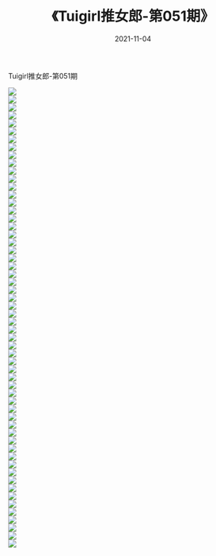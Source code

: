 ﻿---
layout: post
title:  《Tuigirl推女郎-第051期》
date:   2021-11-04
img: http://imgx.orgx.ga/漏D/网络美图/2021/Tuigirl推女郎-第051期/000.jpg
categories: [美女, 清纯, 唯美]
---

Tuigirl推女郎-第051期

  ![](http://imgx.orgx.ga/漏D/网络美图/2021/Tuigirl推女郎-第051期/001.jpg) <br> ![](http://imgx.orgx.ga/漏D/网络美图/2021/Tuigirl推女郎-第051期/002.jpg) <br> ![](http://imgx.orgx.ga/漏D/网络美图/2021/Tuigirl推女郎-第051期/003.jpg) <br> ![](http://imgx.orgx.ga/漏D/网络美图/2021/Tuigirl推女郎-第051期/004.jpg) <br> ![](http://imgx.orgx.ga/漏D/网络美图/2021/Tuigirl推女郎-第051期/005.jpg) <br> ![](http://imgx.orgx.ga/漏D/网络美图/2021/Tuigirl推女郎-第051期/006.jpg) <br> ![](http://imgx.orgx.ga/漏D/网络美图/2021/Tuigirl推女郎-第051期/007.jpg) <br> ![](http://imgx.orgx.ga/漏D/网络美图/2021/Tuigirl推女郎-第051期/008.jpg) <br> ![](http://imgx.orgx.ga/漏D/网络美图/2021/Tuigirl推女郎-第051期/009.jpg) <br> ![](http://imgx.orgx.ga/漏D/网络美图/2021/Tuigirl推女郎-第051期/010.jpg) <br> ![](http://imgx.orgx.ga/漏D/网络美图/2021/Tuigirl推女郎-第051期/011.jpg) <br> ![](http://imgx.orgx.ga/漏D/网络美图/2021/Tuigirl推女郎-第051期/012.jpg) <br> ![](http://imgx.orgx.ga/漏D/网络美图/2021/Tuigirl推女郎-第051期/013.jpg) <br> ![](http://imgx.orgx.ga/漏D/网络美图/2021/Tuigirl推女郎-第051期/014.jpg) <br> ![](http://imgx.orgx.ga/漏D/网络美图/2021/Tuigirl推女郎-第051期/015.jpg) <br> ![](http://imgx.orgx.ga/漏D/网络美图/2021/Tuigirl推女郎-第051期/016.jpg) <br> ![](http://imgx.orgx.ga/漏D/网络美图/2021/Tuigirl推女郎-第051期/017.jpg) <br> ![](http://imgx.orgx.ga/漏D/网络美图/2021/Tuigirl推女郎-第051期/018.jpg) <br> ![](http://imgx.orgx.ga/漏D/网络美图/2021/Tuigirl推女郎-第051期/019.jpg) <br> ![](http://imgx.orgx.ga/漏D/网络美图/2021/Tuigirl推女郎-第051期/020.jpg) <br> ![](http://imgx.orgx.ga/漏D/网络美图/2021/Tuigirl推女郎-第051期/021.jpg) <br> ![](http://imgx.orgx.ga/漏D/网络美图/2021/Tuigirl推女郎-第051期/022.jpg) <br> ![](http://imgx.orgx.ga/漏D/网络美图/2021/Tuigirl推女郎-第051期/023.jpg) <br> ![](http://imgx.orgx.ga/漏D/网络美图/2021/Tuigirl推女郎-第051期/024.jpg) <br> ![](http://imgx.orgx.ga/漏D/网络美图/2021/Tuigirl推女郎-第051期/025.jpg) <br> ![](http://imgx.orgx.ga/漏D/网络美图/2021/Tuigirl推女郎-第051期/026.jpg) <br> ![](http://imgx.orgx.ga/漏D/网络美图/2021/Tuigirl推女郎-第051期/027.jpg) <br> ![](http://imgx.orgx.ga/漏D/网络美图/2021/Tuigirl推女郎-第051期/028.jpg) <br> ![](http://imgx.orgx.ga/漏D/网络美图/2021/Tuigirl推女郎-第051期/029.jpg) <br> ![](http://imgx.orgx.ga/漏D/网络美图/2021/Tuigirl推女郎-第051期/030.jpg) <br> ![](http://imgx.orgx.ga/漏D/网络美图/2021/Tuigirl推女郎-第051期/031.jpg) <br> ![](http://imgx.orgx.ga/漏D/网络美图/2021/Tuigirl推女郎-第051期/032.jpg) <br> ![](http://imgx.orgx.ga/漏D/网络美图/2021/Tuigirl推女郎-第051期/033.jpg) <br> ![](http://imgx.orgx.ga/漏D/网络美图/2021/Tuigirl推女郎-第051期/034.jpg) <br> ![](http://imgx.orgx.ga/漏D/网络美图/2021/Tuigirl推女郎-第051期/035.jpg) <br> ![](http://imgx.orgx.ga/漏D/网络美图/2021/Tuigirl推女郎-第051期/036.jpg) <br> ![](http://imgx.orgx.ga/漏D/网络美图/2021/Tuigirl推女郎-第051期/037.jpg) <br> ![](http://imgx.orgx.ga/漏D/网络美图/2021/Tuigirl推女郎-第051期/038.jpg) <br> ![](http://imgx.orgx.ga/漏D/网络美图/2021/Tuigirl推女郎-第051期/039.jpg) <br> ![](http://imgx.orgx.ga/漏D/网络美图/2021/Tuigirl推女郎-第051期/040.jpg) <br> ![](http://imgx.orgx.ga/漏D/网络美图/2021/Tuigirl推女郎-第051期/041.jpg) <br> ![](http://imgx.orgx.ga/漏D/网络美图/2021/Tuigirl推女郎-第051期/042.jpg) <br> ![](http://imgx.orgx.ga/漏D/网络美图/2021/Tuigirl推女郎-第051期/043.jpg) <br> ![](http://imgx.orgx.ga/漏D/网络美图/2021/Tuigirl推女郎-第051期/044.jpg) <br> ![](http://imgx.orgx.ga/漏D/网络美图/2021/Tuigirl推女郎-第051期/045.jpg) <br> ![](http://imgx.orgx.ga/漏D/网络美图/2021/Tuigirl推女郎-第051期/046.jpg) <br> ![](http://imgx.orgx.ga/漏D/网络美图/2021/Tuigirl推女郎-第051期/047.jpg) <br> ![](http://imgx.orgx.ga/漏D/网络美图/2021/Tuigirl推女郎-第051期/048.jpg) <br> ![](http://imgx.orgx.ga/漏D/网络美图/2021/Tuigirl推女郎-第051期/049.jpg) <br> ![](http://imgx.orgx.ga/漏D/网络美图/2021/Tuigirl推女郎-第051期/050.jpg) <br> ![](http://imgx.orgx.ga/漏D/网络美图/2021/Tuigirl推女郎-第051期/051.jpg) <br> ![](http://imgx.orgx.ga/漏D/网络美图/2021/Tuigirl推女郎-第051期/052.jpg) <br> ![](http://imgx.orgx.ga/漏D/网络美图/2021/Tuigirl推女郎-第051期/053.jpg) <br> ![](http://imgx.orgx.ga/漏D/网络美图/2021/Tuigirl推女郎-第051期/054.jpg) <br> ![](http://imgx.orgx.ga/漏D/网络美图/2021/Tuigirl推女郎-第051期/055.jpg) <br> ![](http://imgx.orgx.ga/漏D/网络美图/2021/Tuigirl推女郎-第051期/056.jpg) <br> ![](http://imgx.orgx.ga/漏D/网络美图/2021/Tuigirl推女郎-第051期/057.jpg) <br> ![](http://imgx.orgx.ga/漏D/网络美图/2021/Tuigirl推女郎-第051期/058.jpg) <br>